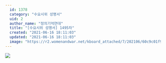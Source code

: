 ```yaml
---
  id: 1378
  category: "수요시위 성명서"
  uid: 2
  author_name: "정의기억연대"
  title: "[수요시위 성명서] 1495차"
  created: "2021-06-16 18:11:03"
  updated: "2021-06-16 18:11:03"
  image: "https://r2.womenandwar.net/kboard_attached/7/202106/60c9c01f9ec324105476.jpg"
---
```

![](https://r2.womenandwar.net/kboard_attached/7/202106/60c9c01f9ec324105476.jpg)